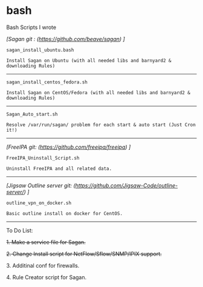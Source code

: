 # bash
Bash Scripts I wrote





<cite>[Sagan git : (https://github.com/beave/sagan) ]</cite>

    sagan_install_ubuntu.bash   

    Install Sagan on Ubuntu (with all needed libs and barnyard2 & downloading Rules)
    
--------------------------------------------------------------------------------------
   
    sagan_install_centos_fedora.sh
    
    Install Sagan on CentOS/Fedora (with all needed libs and barnyard2 & downloading Rules)
	
 ---------------------------------------------------------------------------------------
 
    Sagan_Auto_start.sh
	
    Resolve /var/run/sagan/ problem for each start & auto start (Just Cron it!)
	

---------------------------------------------------------------------------------------------
<cite>[FreeIPA git: (https://github.com/freeipa/freeipa) ]</cite>
   
    FreeIPA_Uninstall_Script.sh

    Uninstall FreeIPA and all related data.
   
---------------------------------------------------------------------------------------------
<cite>[Jigsaw Outline server git: (https://github.com/Jigsaw-Code/outline-server/) ]</cite>

    outline_vpn_on_docker.sh
   
    Basic outline install on docker for CentOS.
   
---------------------------------------------------------------------------------------------
   
   To Do List:
    
   <p><s>1. Make a service file for Sagan.</s></p>
   <p><s>2. Change Install script for NetFlow/Sflow/SNMP/IPIX support.</s></p>
   <p>3. Additinal conf for firewalls.</p>
   <p>4. Rule Creator script for Sagan.</p>
